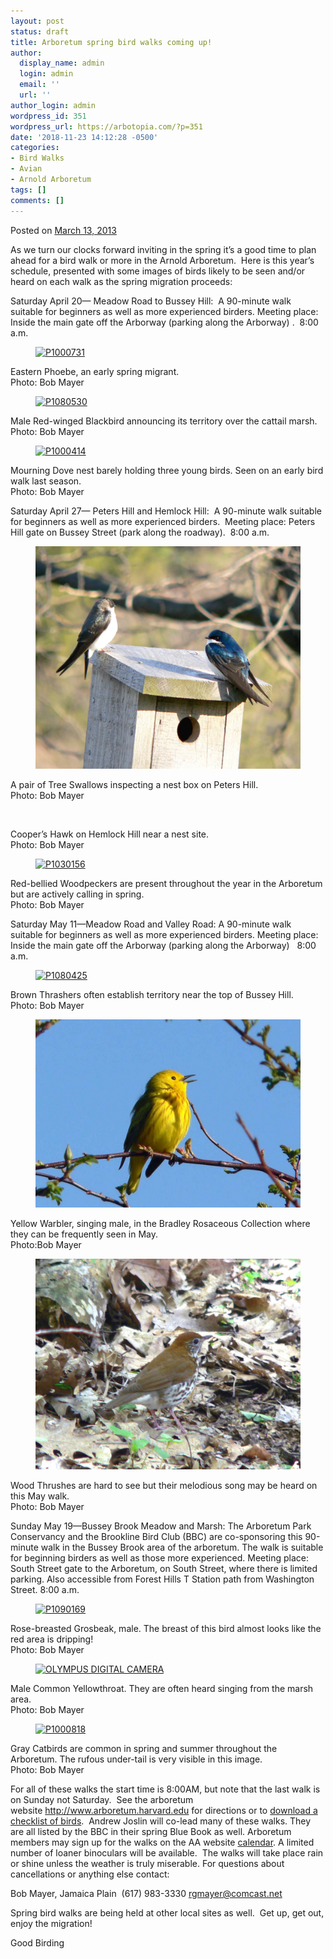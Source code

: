 ```yaml
---
layout: post
status: draft
title: Arboretum spring bird walks coming up!
author:
  display_name: admin
  login: admin
  email: ''
  url: ''
author_login: admin
wordpress_id: 351
wordpress_url: https://arbotopia.com/?p=351
date: '2018-11-23 14:12:28 -0500'
categories:
- Bird Walks
- Avian
- Arnold Arboretum
tags: []
comments: []
---
```




<p>Posted on&nbsp;<a href="https://web.archive.org/web/20171113130559/http://www.arbotopia.com/arboretum-spring-bird-walks-coming-up/">March 13, 2013</a></p>





<p>As we turn our clocks forward inviting in the spring it&rsquo;s a good time to plan ahead for a bird walk or more in the Arnold Arboretum.&nbsp; Here is this year&rsquo;s schedule, presented with some images of birds likely to be seen and/or heard on each walk as the spring migration proceeds:</p>





<p>Saturday April 20&mdash; Meadow Road to Bussey Hill:&nbsp; A 90-minute walk suitable for beginners as well as more experienced birders. Meeting place: Inside the main gate off the Arborway (parking along the Arborway) .&nbsp; 8:00 a.m.</p>


<p><!-- wp:image {"id":330,"linkDestination":"custom"} --></p>
<figure class="wp-block-image"><a href="https://web.archive.org/web/20171113130559/http://www.arbotopia.com/wp-content/uploads/2013/03/P1000731.jpg"><img src="https://web.archive.org/web/20171113130559im_/http://www.arbotopia.com/wp-content/uploads/2013/03/P1000731.jpg" alt="P1000731" class="wp-image-330"/></a></figure>





<p>Eastern Phoebe, an early spring migrant.<br>Photo: Bob Mayer</p>


<p><!-- wp:image {"id":332,"linkDestination":"custom"} --></p>
<figure class="wp-block-image"><a href="https://web.archive.org/web/20171113130559/http://www.arbotopia.com/wp-content/uploads/2013/03/P1080530.jpg"><img src="https://web.archive.org/web/20171113130559im_/http://www.arbotopia.com/wp-content/uploads/2013/03/P1080530.jpg" alt="P1080530" class="wp-image-332"/></a></figure>





<p>Male Red-winged Blackbird announcing its territory over the cattail marsh.<br>Photo: Bob Mayer</p>


<p><!-- wp:image {"id":333,"linkDestination":"custom"} --></p>
<figure class="wp-block-image"><a href="https://web.archive.org/web/20171113130559/http://www.arbotopia.com/wp-content/uploads/2013/03/P1000414.jpg"><img src="https://web.archive.org/web/20171113130559im_/http://www.arbotopia.com/wp-content/uploads/2013/03/P1000414.jpg" alt="P1000414" class="wp-image-333"/></a></figure>





<p>Mourning Dove nest barely holding three young birds. Seen on an early bird walk last season.<br>Photo: Bob Mayer</p>





<p>Saturday April 27&mdash; Peters Hill and Hemlock Hill:&nbsp; A 90-minute walk suitable for beginners as well as more experienced birders.&nbsp; Meeting place: Peters Hill gate on Bussey Street (park along the roadway).&nbsp; 8:00 a.m.</p>


<p><!-- wp:image {"id":364,"linkDestination":"custom"} --></p>
<figure class="wp-block-image"><a href="https://web.archive.org/web/20171113130559/http://www.arbotopia.com/wp-content/uploads/2013/03/P1180748_1.jpg"><img src="/images/2018/11/P1180748_1-1024x861.jpg" alt="" class="wp-image-364"/></a></figure>





<p>A pair of Tree Swallows inspecting a nest box on Peters Hill.<br>Photo: Bob Mayer</p>


<p><!-- wp:image {"id":362} --></p>
<figure class="wp-block-image"><img src="https://i2.wp.com/arbotopia.com/wp-content/uploads/2018/11/P1180773.jpg?fit=525%2C652&amp;ssl=1" alt="" class="wp-image-362"/></figure>





<p>Cooper&rsquo;s Hawk on Hemlock Hill near a nest site.<br>Photo: Bob Mayer</p>


<p><!-- wp:image {"id":354,"linkDestination":"custom"} --></p>
<figure class="wp-block-image"><a href="https://web.archive.org/web/20171113130559/http://www.arbotopia.com/wp-content/uploads/2013/03/P1030156.jpg"><img src="https://web.archive.org/web/20171113130559im_/http://www.arbotopia.com/wp-content/uploads/2013/03/P1030156.jpg" alt="P1030156" class="wp-image-354"/></a></figure>





<p>Red-bellied Woodpeckers are present throughout the year in the Arboretum but are actively calling in spring.<br>Photo: Bob Mayer</p>





<p>Saturday May 11&mdash;Meadow Road and Valley Road: A 90-minute walk suitable for beginners as well as more experienced birders. Meeting place: Inside the main gate off the Arborway (parking along the Arborway)&nbsp;&nbsp; 8:00 a.m.</p>


<p><!-- wp:image {"id":337,"linkDestination":"custom"} --></p>
<figure class="wp-block-image"><a href="https://web.archive.org/web/20171113130559/http://www.arbotopia.com/wp-content/uploads/2013/03/P1080425.jpg"><img src="https://web.archive.org/web/20171113130559im_/http://www.arbotopia.com/wp-content/uploads/2013/03/P1080425.jpg" alt="P1080425" class="wp-image-337"/></a></figure>





<p>Brown Thrashers often establish territory near the top of Bussey Hill.<br>Photo: Bob Mayer</p>


<p><!-- wp:image {"id":121,"linkDestination":"custom"} --></p>
<figure class="wp-block-image"><a href="https://web.archive.org/web/20171113130559/http://www.arbotopia.com/wp-content/uploads/2013/03/P1080518_1.jpg"><img src="/images/2018/11/P1080518_1-1024x726.jpg" alt="" class="wp-image-121"/></a></figure>





<p>Yellow Warbler, singing male, in the Bradley Rosaceous Collection where they can be frequently seen in May.<br>Photo:Bob Mayer</p>


<p><!-- wp:image {"id":365,"linkDestination":"custom"} --></p>
<figure class="wp-block-image"><a href="https://web.archive.org/web/20171113130559/http://www.arbotopia.com/wp-content/uploads/2013/03/P1190119.jpg"><img src="/images/2018/11/P1190119-1024x815.jpg" alt="" class="wp-image-365"/></a></figure>





<p>Wood Thrushes are hard to see but their melodious song may be heard on this May walk.<br>Photo: Bob Mayer</p>





<p>Sunday May 19&mdash;Bussey Brook Meadow and Marsh: The Arboretum Park Conservancy and the Brookline Bird Club (BBC) are co-sponsoring this 90-minute walk in the Bussey Brook area of the arboretum. The walk is suitable for beginning birders as well as those more experienced. Meeting place: South Street gate to the Arboretum, on South Street, where there is limited parking. Also accessible from Forest Hills T Station path from Washington Street. 8:00 a.m.</p>


<p><!-- wp:image {"id":339,"linkDestination":"custom"} --></p>
<figure class="wp-block-image"><a href="https://web.archive.org/web/20171113130559/http://www.arbotopia.com/wp-content/uploads/2013/03/P1090169.jpg"><img src="https://web.archive.org/web/20171113130559im_/http://www.arbotopia.com/wp-content/uploads/2013/03/P1090169.jpg" alt="P1090169" class="wp-image-339"/></a></figure>





<p>Rose-breasted Grosbeak, male. The breast of this bird almost looks like the red area is dripping!<br>Photo: Bob Mayer</p>


<p><!-- wp:image {"id":342,"linkDestination":"custom"} --></p>
<figure class="wp-block-image"><a href="https://web.archive.org/web/20171113130559/http://www.arbotopia.com/wp-content/uploads/2013/03/P1010132.jpg"><img src="https://web.archive.org/web/20171113130559im_/http://www.arbotopia.com/wp-content/uploads/2013/03/P1010132.jpg" alt="OLYMPUS DIGITAL CAMERA" class="wp-image-342"/></a></figure>





<p>Male Common Yellowthroat. They are often heard singing from the marsh area.<br>Photo: Bob Mayer</p>


<p><!-- wp:image {"id":343,"linkDestination":"custom"} --></p>
<figure class="wp-block-image"><a href="https://web.archive.org/web/20171113130559/http://www.arbotopia.com/wp-content/uploads/2013/03/P1000818.jpg"><img src="https://web.archive.org/web/20171113130559im_/http://www.arbotopia.com/wp-content/uploads/2013/03/P1000818.jpg" alt="P1000818" class="wp-image-343"/></a></figure>





<p>Gray Catbirds are common in spring and summer throughout the Arboretum. The rufous under-tail is very visible in this image.<br>Photo: Bob Mayer</p>





<p>For all of these walks the start time is 8:00AM, but note that the last walk is on Sunday not Saturday.&nbsp; See the arboretum website&nbsp;<a href="http://www.arboretum.harvard.edu/" target="_blank" rel="noreferrer noopener" aria-label="For all of these walks the start time is 8:00AM, but note that the last walk is on Sunday not Saturday.&nbsp; See the arboretum website&nbsp;http://www.arboretum.harvard.edu&nbsp;for directions or to&nbsp;download a checklist of birds.&nbsp; Andrew Joslin will co-lead many of these walks. They are all listed by the BBC in their spring Blue Book as well. Arboretum members may sign up for the walks on the AA website&nbsp;calendar. A limited number of loaner binoculars will be available.&nbsp; The walks will take place rain or shine unless the weather is truly miserable. For questions about cancellations or anything else contact: (opens in a new tab)">http://www.arboretum.harvard.edu</a>&nbsp;for directions or to&nbsp;<a href="https://web.archive.org/web/20171113130559/http://http//arboretum.harvard.edu/wp-content/uploads/BirdList-rev5-09.pdf">download a checklist of birds</a>.&nbsp; Andrew Joslin will co-lead many of these walks. They are all listed by the BBC in their spring Blue Book as well. Arboretum members may sign up for the walks on the AA website&nbsp;<a href="https://web.archive.org/web/20171113130559/https://my.arboretum.harvard.edu/CalendarView.aspx">calendar</a>. A limited number of loaner binoculars will be available.&nbsp; The walks will take place rain or shine unless the weather is truly miserable. For questions about cancellations or anything else contact:</p>





<p>Bob Mayer, Jamaica Plain&nbsp; (617) 983-3330&nbsp;<a href="https://web.archive.org/web/20171113130559/mailto:rgmayer@comcast.net" target="_blank" rel="noreferrer noopener">rgmayer@comcast.net</a></p>





<p>Spring bird walks are being held at other local sites as well.&nbsp; Get up, get out, enjoy the migration!</p>





<p>Good Birding</p>





<p><br></p>


